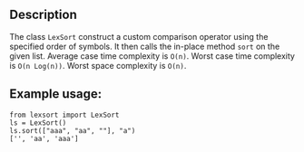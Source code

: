 ## Description
The class `LexSort` construct a custom comparison operator using the specified order of symbols. It then calls the in-place method `sort` on the given list. Average case time complexity is `O(n)`. Worst case time complexity is `O(n Log(n))`. Worst space complexity is `O(n)`.

## Example usage:
```
from lexsort import LexSort
ls = LexSort()
ls.sort(["aaa", "aa", ""], "a")
['', 'aa', 'aaa']
```


